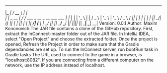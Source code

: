  _____         _____                                   _   
|_   _|       /  __ \                                 | |  
  | |   _ __  | /  \/  ___   _ __   _ __    ___   ___ | |_ 
  | |  | '_ \ | |     / _ \ | '_ \ | '_ \  / _ \ / __|| __|
 _| |_ | | | || \__/\| (_) || | | || | | ||  __/| (__ | |_ 
 \___/ |_| |_| \____/ \___/ |_| |_||_| |_| \___| \___| \__|
			Version: 0.0.1
			Author: Maxim Kononovich
    The JAR file contains a clone of the GitHub repository.
	First, extract the InConnect-master folder out of the JAR file.
	In IntelliJ IDEA, select "Open Project" and choose the extracted folder.
	Once the project is opened, Refresh the Project in order to make sure that the Gradle dependancies are set up.
	To run the InConnect server, run bootRun task in Gradle tasks
	The URL used to connect to the game in a browser, is "localhost:8082".
	If you are connecting from a different computer on the network, use the IP address instead of localhost.